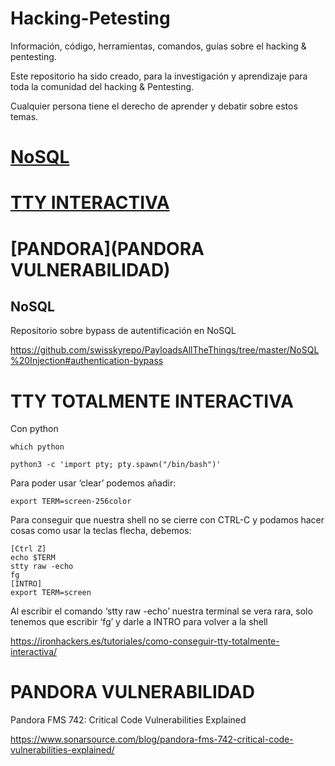 # Hacking-Petesting
Información, código, herramientas, comandos, guías sobre el hacking &amp; pentesting.

Este repositorio ha sido creado, para la investigación y aprendizaje para toda la comunidad del hacking & Pentesting.

Cualquier persona tiene el derecho de aprender y debatir sobre estos temas.

# [NoSQL](NoSQL)
# [TTY INTERACTIVA](TTYTOTALMENTEINTERACTIVA)
# [PANDORA](PANDORA VULNERABILIDAD)

## NoSQL

Repositorio sobre bypass de autentificación en NoSQL

https://github.com/swisskyrepo/PayloadsAllTheThings/tree/master/NoSQL%20Injection#authentication-bypass

# TTY TOTALMENTE INTERACTIVA

Con python 
```
which python
```
```
python3 -c 'import pty; pty.spawn("/bin/bash")'
```
Para poder usar ‘clear’ podemos añadir:
```	
export TERM=screen-256color
```
Para conseguir que nuestra shell no se cierre con CTRL-C y podamos hacer cosas como usar la teclas flecha, debemos:
```
[Ctrl Z]
echo $TERM
stty raw -echo
fg
[INTRO]
export TERM=screen
```
Al escribir el comando ‘stty raw -echo’ nuestra terminal se vera rara, solo tenemos que escribir ‘fg’ y darle a INTRO para volver a la shell

https://ironhackers.es/tutoriales/como-conseguir-tty-totalmente-interactiva/

# PANDORA VULNERABILIDAD

Pandora FMS 742: Critical Code Vulnerabilities Explained

https://www.sonarsource.com/blog/pandora-fms-742-critical-code-vulnerabilities-explained/
